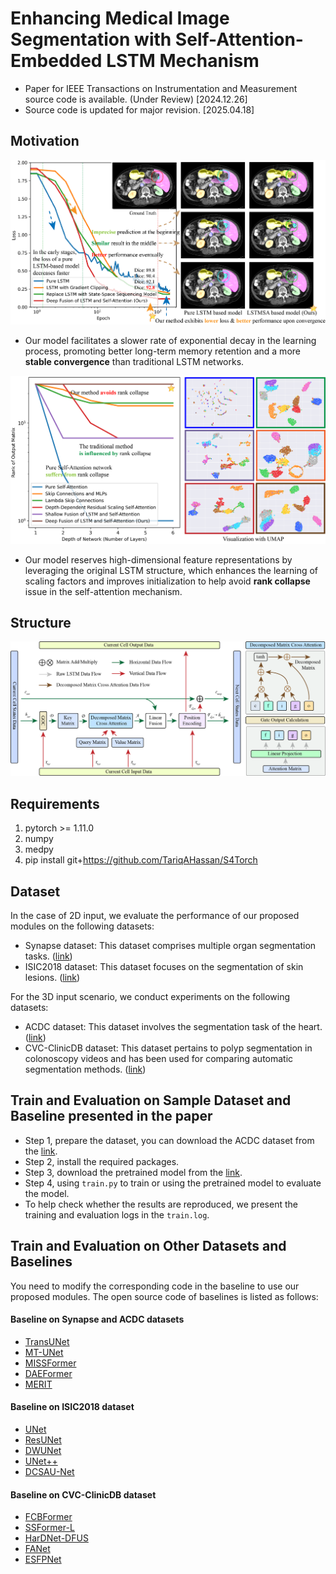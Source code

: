 # Enhancing Medical Image Segmentation with Self-Attention-Embedded LSTM Mechanism

- Paper for IEEE Transactions on Instrumentation and Measurement source code is available. (Under Review) [2024.12.26]
- Source code is updated for major revision. [2025.04.18]

## Motivation

![Our motivation 1](loss.png)
- Our model facilitates a slower rate of exponential decay in the learning process, promoting better long-term memory retention and a more **stable convergence** than traditional LSTM networks.

![Our motivation 2](rank.png)
- Our model reserves high-dimensional feature representations by leveraging the original LSTM structure, which enhances the learning of scaling factors and improves initialization to help avoid **rank collapse** issue in the self-attention mechanism.

## Structure

![Deeply fusing LSTM and SA proposed in the paper](structure.png)

## Requirements

1. pytorch >= 1.11.0
2. numpy
3. medpy
4. pip install git+https://github.com/TariqAHassan/S4Torch

## Dataset

In the case of 2D input, we evaluate the performance of our proposed modules on the following datasets:

* Synapse dataset: This dataset comprises multiple organ segmentation tasks. ([link](https://www.synapse.org/\#!Synapse:syn3193805/wiki/217789))
* ISIC2018 dataset: This dataset focuses on the segmentation of skin lesions. ([link](https://challenge.isic-archive.com/landing/2018/))

For the 3D input scenario, we conduct experiments on the following datasets:

* ACDC dataset: This dataset involves the segmentation task of the heart. ([link](https://www.creatis.insa-lyon.fr/Challenge/acdc/))
* CVC-ClinicDB dataset: This dataset pertains to polyp segmentation in colonoscopy videos and has been used for comparing automatic segmentation methods. ([link](https://polyp.grand-challenge.org/CVCClinicDB/))

## Train and Evaluation on Sample Dataset and Baseline presented in the paper

- Step 1, prepare the dataset, you can download the ACDC dataset from the [link](https://www.creatis.insa-lyon.fr/Challenge/acdc/).
- Step 2, install the required packages.
- Step 3, download the pretrained model from the [link](https://drive.google.com/file/d/1Y2j5RpWRKy9c2_9ZpuI_0bH8JR1_WADD/view?usp=sharing).
- Step 4, using `train.py` to train or using the pretrained model to evaluate the model.
- To help check whether the results are reproduced, we present the training and evaluation logs in the `train.log`.

## Train and Evaluation on Other Datasets and Baselines

You need to modify the corresponding code in the baseline to use our proposed modules.
The open source code of baselines is listed as follows:

#### Baseline on Synapse and ACDC datasets

* [TransUNet](https://github.com/Beckschen/TransUNet)
* [MT-UNet](https://github.com/Dootmaan/MT-UNet)
* [MISSFormer](https://github.com/ZhifangDeng/MISSFormer)
* [DAEFormer](https://github.com/mindflow-institue/DAEFormer)
* [MERIT](https://github.com/SLDGroup/MERIT)

#### Baseline on ISIC2018 dataset

* [UNet](https://github.com/TomAndHelen/UNet_Family)
* [ResUNet](https://github.com/TomAndHelen/UNet_Family)
* [DWUNet](https://github.com/TomAndHelen/UNet_Family)
* [UNet++](https://github.com/TomAndHelen/UNet_Family)
* [DCSAU-Net](https://github.com/xq141839/DCSAU-Net)

#### Baseline on CVC-ClinicDB dataset

* [FCBFormer](https://github.com/ESandML/FCBFormer)
* [SSFormer-L](https://github.com/Qiming-Huang/ssformer)
* [HarDNet-DFUS](https://github.com/YuWenLo/HarDNet-DFUS)
* [FANet](https://github.com/feinanshan/FANet)
* [ESFPNet](https://github.com/dumyCq/ESFPNet)
